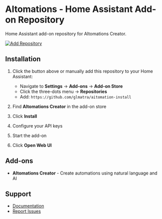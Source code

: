 # AItomations - Home Assistant Add-on Repository

Home Assistant add-on repository for AItomations Creator.

[![Add Repository](https://my.home-assistant.io/badges/supervisor_add_addon_repository.svg)](https://my.home-assistant.io/redirect/supervisor_add_addon_repository/?repository_url=https%3A%2F%2Fgithub.com%2Fglmatra%2Faitomation-install)

## Installation

1. Click the button above or manually add this repository to your Home Assistant:
   - Navigate to **Settings** → **Add-ons** → **Add-on Store**
   - Click the three-dots menu → **Repositories**
   - Add: `https://github.com/glmatra/aitomation-install`

2. Find **AItomations Creator** in the add-on store
3. Click **Install**
4. Configure your API keys
5. Start the add-on
6. Click **Open Web UI**

## Add-ons

- **AItomations Creator** - Create automations using natural language and AI

## Support

- [Documentation](https://github.com/gmatrangola/AItomation)
- [Report Issues](https://github.com/gmatrangola/AItomation/issues)